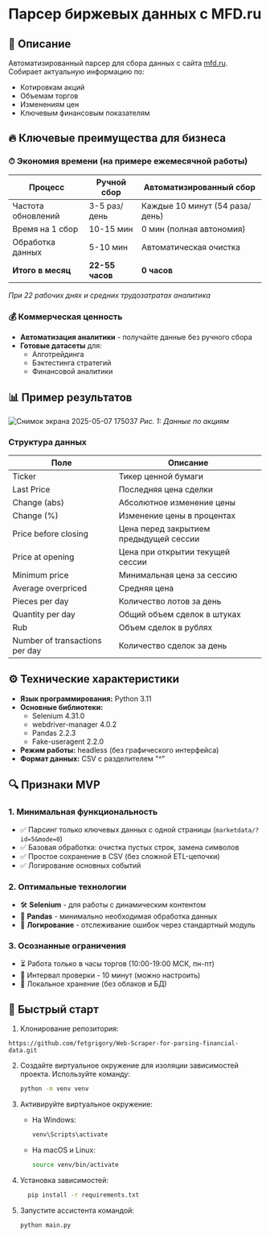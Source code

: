 # Парсер биржевых данных с MFD.ru

## 📌 Описание
Автоматизированный парсер для сбора данных с сайта [mfd.ru](https://mfd.ru/marketdata/?id=5&mode=0). Собирает актуальную информацию по:
- Котировкам акций
- Объемам торгов
- Изменениям цен
- Ключевым финансовым показателям
## 🔥 Ключевые преимущества для бизнеса

### ⏱ Экономия времени (на примере ежемесячной работы)
| Процесс              | Ручной сбор | Автоматизированный сбор |
|-----------------------|-------------|-------------------------|
| Частота обновлений    | 3-5 раз/день | Каждые 10 минут (54 раза/день) |
| Время на 1 сбор       | 10-15 мин   | 0 мин (полная автономия) |
| Обработка данных      | 5-10 мин    | Автоматическая очистка |
| **Итого в месяц**     | **22-55 часов** | **0 часов** |

*При 22 рабочих днях и средних трудозатратах аналитика*

### 💰 Коммерческая ценность
- **Автоматизация аналитики** - получайте данные без ручного сбора
- **Готовые датасеты** для:
  - Алготрейдинга
  - Бэктестинга стратегий
  - Финансовой аналитики
## 📊 Пример результатов
![Снимок экрана 2025-05-07 175037](https://github.com/user-attachments/assets/3cdb5f9c-9f49-4e6b-8abe-17d738fcfaf1)
*Рис. 1: Данные по акциям*

### Структура данных
Поле | Описание
-----|---------
Ticker | Тикер ценной бумаги
Last Price | Последняя цена сделки
Change (abs)|  Абсолютное изменение цены
Change (%) | Изменение цены в процентах
Price before closing | Цена перед закрытием предыдущей сессии
Price at opening |  Цена при открытии текущей сессии
Minimum price |   Минимальная цена за сессию
Average overpriced |    Средняя цена
Pieces per day |    Количество лотов за день
Quantity per day | Общий объем сделок в штуках
Rub         | Объем сделок в рублях
Number of transactions per day | Количество сделок за день
## ⚙️ Технические характеристики
- **Язык программирования:** Python 3.11
- **Основные библиотеки:**
  - Selenium 4.31.0
  - webdriver-manager 4.0.2
  - Pandas 2.2.3
  - Fake-useragent 2.2.0
- **Режим работы:** headless (без графического интерфейса)
- **Формат данных:** CSV с разделителем "^"
## 🔍 Признаки MVP
### 1. Минимальная функциональность
- ✅ Парсинг только ключевых данных с одной страницы (`marketdata/?id=5&mode=0`)  
- ✅ Базовая обработка: очистка пустых строк, замена символов  
- ✅ Простое сохранение в CSV (без сложной ETL-цепочки)  
- ✅ Логирование основных событий  

### 2. Оптимальные технологии
- 🛠 **Selenium** - для работы с динамическим контентом  
- 🐼 **Pandas** - минимально необходимая обработка данных  
- 📝 **Логирование** - отслеживание ошибок через стандартный модуль  

### 3. Осознанные ограничения
- ⏳ Работа только в часы торгов (10:00-19:00 МСК, пн-пт)  
- 🔄 Интервал проверки - 10 минут (можно настроить)  
- 📂 Локальное хранение (без облаков и БД)  

## 🚀 Быстрый старт
1. Клонирование репозитория:
 ```
https://github.com/fetgrigory/Web-Scraper-for-parsing-financial-data.git
   ```
2. Создайте виртуальное окружение для изоляции зависимостей проекта. 
   Используйте команду:
   ```bash
   python -m venv venv
   ```

3. Активируйте виртуальное окружение:
   - На Windows:
     ```bash
     venv\Scripts\activate
     ```
   - На macOS и Linux:
     ```bash
     source venv/bin/activate
     ```
4. Установка зависимостей:
   ```bash
     pip install -r requirements.txt
     ```
5. Запустите ассистента командой:
   ```bash
   python main.py
   ```

